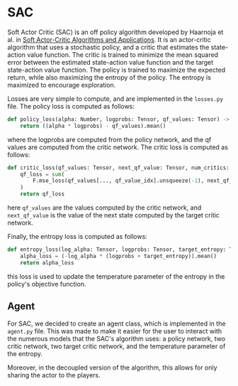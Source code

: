 # SAC
Soft Actor Critic (SAC) is an off policy algorithm developed by Haarnoja et al. in [Soft Actor-Critic Algorithms and Applications](https://arxiv.org/abs/1812.05905). It is an actor-critic algorithm that uses a stochastic policy, and a critic that estimates the state-action value function. The critic is trained to minimize the mean squared error between the estimated state-action value function and the target state-action value function. The policy is trained to maximize the expected return, while also maximizing the entropy of the policy. The entropy is maximized to encourage exploration.

Losses are very simple to compute, and are implemented in the `losses.py` file. The policy loss is computed as follows:

```python
def policy_loss(alpha: Number, logprobs: Tensor, qf_values: Tensor) -> Tensor:
    return ((alpha * logprobs) - qf_values).mean()
```
where the logprobs are computed from the policy network, and the qf values are computed from the critic network. The critic loss is computed as follows:

```python
def critic_loss(qf_values: Tensor, next_qf_value: Tensor, num_critics: int) -> Tensor:
    qf_loss = sum(
        F.mse_loss(qf_values[..., qf_value_idx].unsqueeze(-1), next_qf_value) for qf_value_idx in range(num_critics)
    )
    return qf_loss
```
here `qf_values` are the values computed by the critic network, and `next_qf_value` is the value of the next state computed by the target critic network. 

Finally, the entropy loss is computed as follows:

```python
def entropy_loss(log_alpha: Tensor, logprobs: Tensor, target_entropy: Tensor) -> Tensor:
    alpha_loss = (-log_alpha * (logprobs + target_entropy)).mean()
    return alpha_loss
```
this loss is used to update the temperature parameter of the entropy in the policy's objective function.

## Agent
For SAC, we decided to create an agent class, which is implemented in the `agent.py` file. This was made to make it easier for the user to interact with the numerous models that the SAC's algorithm uses: a policy network, two critic network, two target critic network, and the temperature parameter of the entropy.

Moreover, in the decoupled version of the algorithm, this allows for only sharing the actor to the players.
